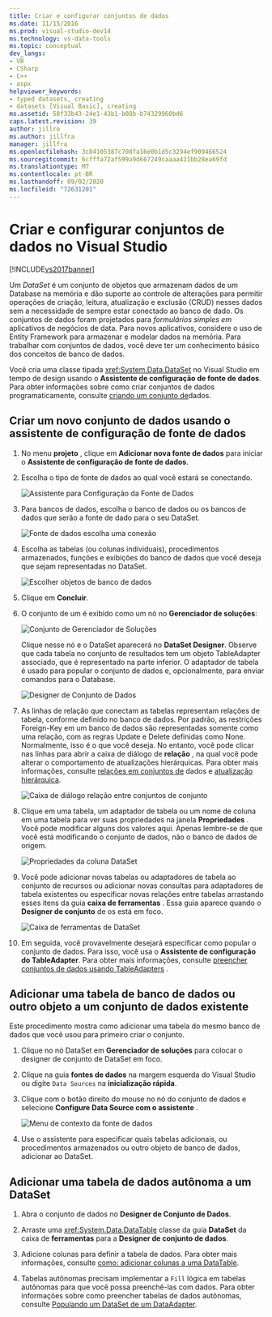 ```yaml
---
title: Criar e configurar conjuntos de dados
ms.date: 11/15/2016
ms.prod: visual-studio-dev14
ms.technology: vs-data-tools
ms.topic: conceptual
dev_langs:
- VB
- CSharp
- C++
- aspx
helpviewer_keywords:
- typed datasets, creating
- datasets [Visual Basic], creating
ms.assetid: 58f33b43-24e1-43b1-b08b-b74329960bd6
caps.latest.revision: 39
author: jillre
ms.author: jillfra
manager: jillfra
ms.openlocfilehash: 3c84105387c708fa16e0b1d5c3294ef909466524
ms.sourcegitcommit: 6cfffa72af599a9d667249caaaa411bb28ea69fd
ms.translationtype: MT
ms.contentlocale: pt-BR
ms.lasthandoff: 09/02/2020
ms.locfileid: "72631201"
---
```

# <a name="create-and-configure-datasets-in-visual-studio"></a>Criar e configurar conjuntos de dados no Visual Studio
[!INCLUDE[vs2017banner](../includes/vs2017banner.md)]

Um *DataSet* é um conjunto de objetos que armazenam dados de um Database na memória e dão suporte ao controle de alterações para permitir operações de criação, leitura, atualização e exclusão (CRUD) nesses dados sem a necessidade de sempre estar conectado ao banco de dado. Os conjuntos de dados foram projetados para *formulários simples em* aplicativos de negócios de data. Para novos aplicativos, considere o uso de Entity Framework para armazenar e modelar dados na memória. Para trabalhar com conjuntos de dados, você deve ter um conhecimento básico dos conceitos de banco de dados.

 Você cria uma classe tipada <xref:System.Data.DataSet> no Visual Studio em tempo de design usando o **Assistente de configuração de fonte de dados**. Para obter informações sobre como criar conjuntos de dados programaticamente, consulte [criando um conjunto de](https://msdn.microsoft.com/library/57629d8f-393e-4677-8b83-29ffde27f5fc)dados.

## <a name="create-a-new-dataset-by-using-the-data-source-configuration-wizard"></a>Criar um novo conjunto de dados usando o assistente de configuração de fonte de dados

1. No menu **projeto** , clique em **Adicionar nova fonte de dados** para iniciar o **Assistente de configuração de fonte de dados**.

2. Escolha o tipo de fonte de dados ao qual você estará se conectando.

     ![Assistente para Configuração da Fonte de Dados](../data-tools/media/data-source-configuration-wizard.png "Assistente para Configuração da Fonte de Dados")

3. Para bancos de dados, escolha o banco de dados ou os bancos de dados que serão a fonte de dado para o seu DataSet.

     ![Fonte de dados escolha uma conexão](../data-tools/media/data-source-choose-a-connection.png "Fonte de dados escolha uma conexão")

4. Escolha as tabelas (ou colunas individuais), procedimentos armazenados, funções e exibições do banco de dados que você deseja que sejam representadas no DataSet.

     ![Escolher objetos de banco de dados](../data-tools/media/raddata-chose-objects.png "raddata escolheu objetos")

5. Clique em **Concluir**.

6. O conjunto de um é exibido como um nó no **Gerenciador de soluções**:

     ![Conjunto de Gerenciador de Soluções](../data-tools/media/dataset-in-solution-explorer.png "Conjunto de Gerenciador de Soluções")

     Clique nesse nó e o DataSet aparecerá no **DataSet Designer**. Observe que cada tabela no conjunto de resultados tem um objeto TableAdapter associado, que é representado na parte inferior. O adaptador de tabela é usado para popular o conjunto de dados e, opcionalmente, para enviar comandos para o Database.

     ![Designer de Conjunto de Dados](../data-tools/media/dataset-designer.png "Designer de Conjunto de Dados")

7. As linhas de relação que conectam as tabelas representam relações de tabela, conforme definido no banco de dados. Por padrão, as restrições Foreign-Key em um banco de dados são representadas somente como uma relação, com as regras Update e Delete definidas como None. Normalmente, isso é o que você deseja. No entanto, você pode clicar nas linhas para abrir a caixa de diálogo de **relação** , na qual você pode alterar o comportamento de atualizações hierárquicas. Para obter mais informações, consulte [relações em conjuntos de](../data-tools/relationships-in-datasets.md) dados e [atualização hierárquica](../data-tools/hierarchical-update.md).

     ![Caixa de diálogo relação entre conjuntos de conjunto](../data-tools/media/raddata-relation-dialog.png "caixa de diálogo raddata relation")

8. Clique em uma tabela, um adaptador de tabela ou um nome de coluna em uma tabela para ver suas propriedades na janela **Propriedades** . Você pode modificar alguns dos valores aqui. Apenas lembre-se de que você está modificando o conjunto de dados, não o banco de dados de origem.

     ![Propriedades da coluna DataSet](../data-tools/media/dataset-column-properties.png "Propriedades da coluna DataSet")

9. Você pode adicionar novas tabelas ou adaptadores de tabela ao conjunto de recursos ou adicionar novas consultas para adaptadores de tabela existentes ou especificar novas relações entre tabelas arrastando esses itens da guia **caixa de ferramentas** . Essa guia aparece quando o **Designer de conjunto** de os está em foco.

     ![Caixa de ferramentas de DataSet](../data-tools/media/raddata-dataset-toolbox.png "Caixa de ferramentas do conjunto de raddata")

10. Em seguida, você provavelmente desejará especificar como popular o conjunto de dados. Para isso, você usa o **Assistente de configuração do TableAdapter**. Para obter mais informações, consulte [preencher conjuntos de dados usando TableAdapters](../data-tools/fill-datasets-by-using-tableadapters.md) .

## <a name="add-a-database-table-or-other-object-to-an-existing-dataset"></a>Adicionar uma tabela de banco de dados ou outro objeto a um conjunto de dados existente
 Este procedimento mostra como adicionar uma tabela do mesmo banco de dados que você usou para primeiro criar o conjunto.

1. Clique no nó DataSet em **Gerenciador de soluções** para colocar o designer de conjunto de DataSet em foco.

2. Clique na guia **fontes de dados** na margem esquerda do Visual Studio ou digite `Data Sources` na **inicialização rápida**.

3. Clique com o botão direito do mouse no nó do conjunto de dados e selecione **Configure Data Source com o assistente** .

     ![Menu de contexto da fonte de dados](../data-tools/media/data-source-context-menu.png "Menu de contexto da fonte de dados")

4. Use o assistente para especificar quais tabelas adicionais, ou procedimentos armazenados ou outro objeto de banco de dados, adicionar ao DataSet.

## <a name="add-a-stand-alone-data-table-to-a-dataset"></a>Adicionar uma tabela de dados autônoma a um DataSet

1. Abra o conjunto de dados no **Designer de Conjunto de Dados**.

2. Arraste uma <xref:System.Data.DataTable> classe da guia **DataSet** da caixa de **ferramentas** para a **Designer de conjunto de dados**.

3. Adicione colunas para definir a tabela de dados. Para obter mais informações, consulte [como: adicionar colunas a uma DataTable](https://msdn.microsoft.com/library/8ca21f77-b99a-47a7-a656-7cfd7a1bd9df).

4. Tabelas autônomas precisam implementar a `Fill` lógica em tabelas autônomas para que você possa preenchê-las com dados. Para obter informações sobre como preencher tabelas de dados autônomas, consulte [Populando um DataSet de um DataAdapter](https://msdn.microsoft.com/library/3fa0ac7d-e266-4954-bfac-3fbe2f913153).
